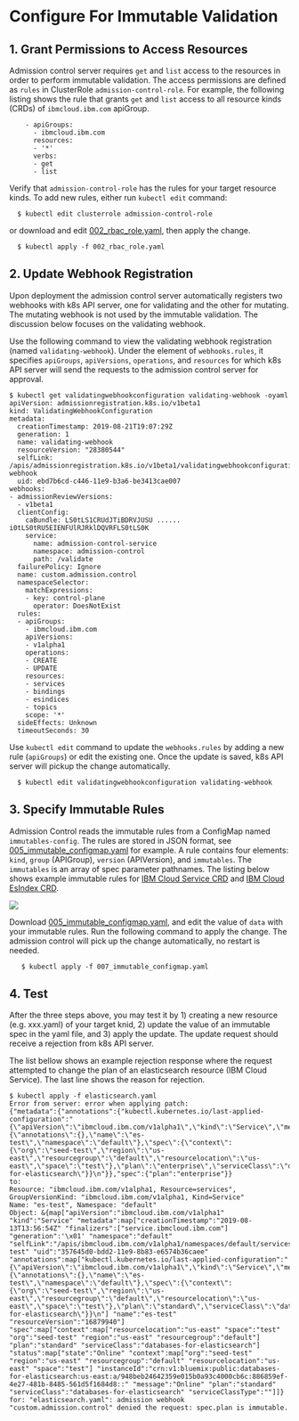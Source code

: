 # Configure For Immutable Validation

## 1. Grant Permissions to Access Resources 

Admission control server requires `get` and `list` access to the resources in order to perform immutable validation. The access permissions are defined as `rules` in ClusterRole `admission-control-role`. For example, the following listing shows the rule that grants `get` and `list` access to all resource kinds (CRDs) of `ibmcloud.ibm.com` apiGroup. 
    
```
    - apiGroups:
      - ibmcloud.ibm.com
      resources:
      - '*'
      verbs:
      - get
      - list
```

Verify that `admission-control-role` has the rules for your target resource kinds. To add new rules, either run `kubectl edit` command:

```
  $ kubectl edit clusterrole admission-control-role
```
  
or download and edit [002_rbac_role.yaml](https://github.com/IBM/admission-control/blob/master/releases/v0.1.0/002_rbac_role.yaml), then apply the change.

```
  $ kubectl apply -f 002_rbac_role.yaml
```

 ## 2. Update Webhook Registration

Upon deployment the admission control server automatically registers two webhooks with k8s API server, one for validating and the other for mutating. The mutating webhook is not used by the immutable validation. The discussion below focuses on the validating webhook. 

Use the following command to view the validating webhook registration (named `validating-webhook`). Under the element of `webhooks.rules`, it specifies `apiGroups`, `apiVersions`, `operations`, and `resources` for which k8s API server will send the requests to the admission control server for approval. 

```
$ kubectl get validatingwebhookconfiguration validating-webhook -oyaml
apiVersion: admissionregistration.k8s.io/v1beta1
kind: ValidatingWebhookConfiguration
metadata:
  creationTimestamp: 2019-08-21T19:07:29Z
  generation: 1
  name: validating-webhook
  resourceVersion: "28380544"
  selfLink: /apis/admissionregistration.k8s.io/v1beta1/validatingwebhookconfigurations/validating-webhook
  uid: ebd7b6cd-c446-11e9-b3a6-be3413cae007
webhooks:
- admissionReviewVersions:
  - v1beta1
  clientConfig:
    caBundle: LS0tLS1CRUdJTiBDRVJUSU ...... i0tLS0tRU5EIENFUlRJRklDQVRFLS0tLS0K
    service:
      name: admission-control-service
      namespace: admission-control
      path: /validate
  failurePolicy: Ignore
  name: custom.admission.control
  namespaceSelector:
    matchExpressions:
    - key: control-plane
      operator: DoesNotExist
  rules:
  - apiGroups:
    - ibmcloud.ibm.com
    apiVersions:
    - v1alpha1
    operations:
    - CREATE
    - UPDATE
    resources:
    - services
    - bindings
    - esindices
    - topics
    scope: '*'
  sideEffects: Unknown
  timeoutSeconds: 30
  ```

Use `kubectl edit` command to update the `webhooks.rules` by adding a new rule (`apiGroups`) or edit the existing one. Once the update is saved, k8s API server will pickup the change automatically.

```
  $ kubectl edit validatingwebhookconfiguration validating-webhook
```
 
## 3. Specify Immutable Rules  
    
Admission Control reads the immutable rules from a ConfigMap named `immutables-config`. The rules are stored in JSON format, see [005_immutable_configmap.yaml](https://github.com/IBM/admission-control/blob/master/releases/v0.1.0/007_immutable_configmap.yaml) for example. A rule contains four elements: `kind`, `group` (APIGroup), `version` (APIVersion), and `immutables`. The `immutables` is an array of spec parameter pathnames. The listing below shows example immutable rules for [IBM Cloud Service CRD](https://github.com/IBM/cloud-operators) and [IBM Cloud EsIndex CRD](https://github.com/IBM/esindex-operator).

![](https://github.com/IBM/admission-control/blob/master/doc/images/immutable-rules.png)

 
Download [005_immutable_configmap.yaml](https://github.com/IBM/admission-control/blob/master/releases/v0.1.0/007_immutable_configmap.yaml), and edit the value of `data` with your immutable rules. Run the following command to apply the change. The admission control will pick up the change automatically, no restart is needed.

```
   $ kubectl apply -f 007_immutable_configmap.yaml
```

## 4. Test

After the three steps above, you may test it by 1) creating a new resource (e.g. xxx.yaml) of your target knid, 2) update the value of an immutable spec in the yaml file, and 3) apply the update. The update request should receive a rejection from k8s API server. 

The list bellow shows an example rejection response where the request attempted to change the plan of an elasticsearch resource (IBM Cloud Service). The last line shows the reason for rejection. 

```
$ kubectl apply -f elasticsearch.yaml 
Error from server: error when applying patch:
{"metadata":{"annotations":{"kubectl.kubernetes.io/last-applied-configuration":"{\"apiVersion\":\"ibmcloud.ibm.com/v1alpha1\",\"kind\":\"Service\",\"metadata\":{\"annotations\":{},\"name\":\"es-test\",\"namespace\":\"default\"},\"spec\":{\"context\":{\"org\":\"seed-test\",\"region\":\"us-east\",\"resourcegroup\":\"default\",\"resourcelocation\":\"us-east\",\"space\":\"test\"},\"plan\":\"enterprise\",\"serviceClass\":\"databases-for-elasticsearch\"}}\n"}},"spec":{"plan":"enterprise"}}
to:
Resource: "ibmcloud.ibm.com/v1alpha1, Resource=services", GroupVersionKind: "ibmcloud.ibm.com/v1alpha1, Kind=Service"
Name: "es-test", Namespace: "default"
Object: &{map["apiVersion":"ibmcloud.ibm.com/v1alpha1" "kind":"Service" "metadata":map["creationTimestamp":"2019-08-13T13:56:54Z" "finalizers":["service.ibmcloud.ibm.com"] "generation":'\x01' "namespace":"default" "selfLink":"/apis/ibmcloud.ibm.com/v1alpha1/namespaces/default/services/es-test" "uid":"357645d0-bdd2-11e9-8b83-e6574b36caee" "annotations":map["kubectl.kubernetes.io/last-applied-configuration":"{\"apiVersion\":\"ibmcloud.ibm.com/v1alpha1\",\"kind\":\"Service\",\"metadata\":{\"annotations\":{},\"name\":\"es-test\",\"namespace\":\"default\"},\"spec\":{\"context\":{\"org\":\"seed-test\",\"region\":\"us-east\",\"resourcegroup\":\"default\",\"resourcelocation\":\"us-east\",\"space\":\"test\"},\"plan\":\"standard\",\"serviceClass\":\"databases-for-elasticsearch\"}}\n"] "name":"es-test" "resourceVersion":"16879940"] "spec":map["context":map["resourcelocation":"us-east" "space":"test" "org":"seed-test" "region":"us-east" "resourcegroup":"default"] "plan":"standard" "serviceClass":"databases-for-elasticsearch"] "status":map["state":"Online" "context":map["org":"seed-test" "region":"us-east" "resourcegroup":"default" "resourcelocation":"us-east" "space":"test"] "instanceId":"crn:v1:bluemix:public:databases-for-elasticsearch:us-east:a/948beb24642359e015b0a93c4000cb6c:886859ef-4e27-481b-8485-561d5f1684d8::" "message":"Online" "plan":"standard" "serviceClass":"databases-for-elasticsearch" "serviceClassType":""]]}
for: "elasticsearch.yaml": admission webhook "custom.admission.control" denied the request: spec.plan is immutable. 
```
 
